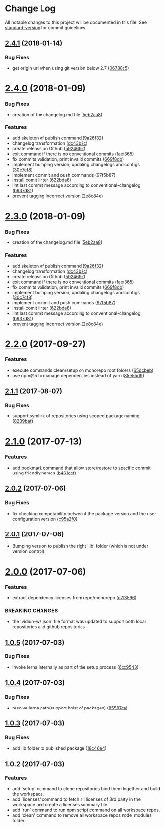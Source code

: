 # Change Log

All notable changes to this project will be documented in this file. See [standard-version](https://github.com/conventional-changelog/standard-version) for commit guidelines.

<a name="2.4.1"></a>
## [2.4.1](https://github.com/vidiun/vidiun-ng-dev-workspace/compare/v2.4.0...v2.4.1) (2018-01-14)


### Bug Fixes

* get origin url when using git version below 2.7 ([06788c5](https://github.com/vidiun/vidiun-ng-dev-workspace/commit/06788c5))



<a name="2.4.0"></a>
# [2.4.0](https://github.com/vidiun/vidiun-ng-dev-workspace/compare/v2.2.0...v2.4.0) (2018-01-09)


### Bug Fixes

* creation of the changelog.md file ([5eb2aa8](https://github.com/vidiun/vidiun-ng-dev-workspace/commit/5eb2aa8))


### Features

* add skeleton of publish command ([9a26f32](https://github.com/vidiun/vidiun-ng-dev-workspace/commit/9a26f32))
* changelog transformation ([dc43b2c](https://github.com/vidiun/vidiun-ng-dev-workspace/commit/dc43b2c))
* create release on Github ([5924692](https://github.com/vidiun/vidiun-ng-dev-workspace/commit/5924692))
* exit command if there is no conventional commits ([faef365](https://github.com/vidiun/vidiun-ng-dev-workspace/commit/faef365))
* fix commits validation, print invalid commits ([669f8db](https://github.com/vidiun/vidiun-ng-dev-workspace/commit/669f8db))
* implement bumping version, updating changelogs and configs ([30c7cf8](https://github.com/vidiun/vidiun-ng-dev-workspace/commit/30c7cf8))
* implement commit and push commands ([97f5b87](https://github.com/vidiun/vidiun-ng-dev-workspace/commit/97f5b87))
* install comit linter ([622bda8](https://github.com/vidiun/vidiun-ng-dev-workspace/commit/622bda8))
* lint last commit message according to conventional-changelog ([b937d81](https://github.com/vidiun/vidiun-ng-dev-workspace/commit/b937d81))
* prevent tagging incorrect version ([2e8c84e](https://github.com/vidiun/vidiun-ng-dev-workspace/commit/2e8c84e))



<a name="2.3.0"></a>
# [2.3.0](https://github.com/vidiun/vidiun-ng-dev-workspace/compare/v2.2.0...v2.3.0) (2018-01-09)


### Bug Fixes

* creation of the changelog.md file ([5eb2aa8](https://github.com/vidiun/vidiun-ng-dev-workspace/commit/5eb2aa8))


### Features

* add skeleton of publish command ([9a26f32](https://github.com/vidiun/vidiun-ng-dev-workspace/commit/9a26f32))
* changelog transformation ([dc43b2c](https://github.com/vidiun/vidiun-ng-dev-workspace/commit/dc43b2c))
* create release on Github ([5924692](https://github.com/vidiun/vidiun-ng-dev-workspace/commit/5924692))
* exit command if there is no conventional commits ([faef365](https://github.com/vidiun/vidiun-ng-dev-workspace/commit/faef365))
* fix commits validation, print invalid commits ([669f8db](https://github.com/vidiun/vidiun-ng-dev-workspace/commit/669f8db))
* implement bumping version, updating changelogs and configs ([30c7cf8](https://github.com/vidiun/vidiun-ng-dev-workspace/commit/30c7cf8))
* implement commit and push commands ([97f5b87](https://github.com/vidiun/vidiun-ng-dev-workspace/commit/97f5b87))
* install comit linter ([622bda8](https://github.com/vidiun/vidiun-ng-dev-workspace/commit/622bda8))
* lint last commit message according to conventional-changelog ([b937d81](https://github.com/vidiun/vidiun-ng-dev-workspace/commit/b937d81))
* prevent tagging incorrect version ([2e8c84e](https://github.com/vidiun/vidiun-ng-dev-workspace/commit/2e8c84e))



<a name="2.2.0"></a>
# [2.2.0](https://github.com/vidiun/vidiun-ng-dev-workspace/compare/v2.1.1...v2.2.0) (2017-09-27)


### Features

* execute commands clean/setup on monorepo root folders ([65dcbeb](https://github.com/vidiun/vidiun-ng-dev-workspace/commit/65dcbeb))
* use npm@5 to manage dependencies instead of yarn ([85e55d9](https://github.com/vidiun/vidiun-ng-dev-workspace/commit/85e55d9))



<a name="2.1.1"></a>
## [2.1.1](https://github.com/vidiun/vidiun-ng-dev-workspace/compare/v2.1.0...v2.1.1) (2017-08-07)


### Bug Fixes

* support symlink of repositories using scoped package naming ([8239baf](https://github.com/vidiun/vidiun-ng-dev-workspace/commit/8239baf))



<a name="2.1.0"></a>
# [2.1.0](https://github.com/vidiun/vidiun-ng-dev-workspace/compare/v2.0.2...v2.1.0) (2017-07-13)


### Features

* add bookmark command that allow store/restore to specific commit using friendly names ([b461ecf](https://github.com/vidiun/vidiun-ng-dev-workspace/commit/b461ecf))



<a name="2.0.2"></a>
## [2.0.2](https://github.com/vidiun/vidiun-ng-dev-workspace/compare/v2.0.1...v2.0.2) (2017-07-06)


### Bug Fixes

* fix checking competability betweent the package version and the user configuration version ([c95a2f0](https://github.com/vidiun/vidiun-ng-dev-workspace/commit/c95a2f0))



<a name="2.0.1"></a>
## [2.0.1](https://github.com/vidiun/vidiun-ng-dev-workspace/compare/v2.0.0...v2.0.1) (2017-07-06)

* Bumping version to publish the right 'lib' folder (which is not under version control).

<a name="2.0.0"></a>
# [2.0.0](https://github.com/vidiun/vidiun-ng-dev-workspace/compare/v1.0.5...v2.0.0) (2017-07-06)


### Features

* extract dependency licenses from repo/monorepo ([d7f3596](https://github.com/vidiun/vidiun-ng-dev-workspace/commit/d7f3596))


### BREAKING CHANGES

* the 'vidiun-ws.json' file format was updated to support both local repositories and github repositories



<a name="1.0.5"></a>
## [1.0.5](https://github.com/vidiun/vidiun-ng-dev-workspace/compare/v1.0.4...v1.0.5) (2017-07-03)


### Bug Fixes

* invoke lerna internally as part of the setup process ([6cc9543](https://github.com/vidiun/vidiun-ng-dev-workspace/commit/6cc9543))



<a name="1.0.4"></a>
## [1.0.4](https://github.com/vidiun/vidiun-ng-dev-workspace/compare/v1.0.3...v1.0.4) (2017-07-03)


### Bug Fixes

* resolve lerna path(support hoist of packages) ([85587ca](https://github.com/vidiun/vidiun-ng-dev-workspace/commit/85587ca))



<a name="1.0.3"></a>
## [1.0.3](https://github.com/vidiun/vidiun-ng-dev-workspace/compare/v1.0.2...v1.0.3) (2017-07-03)


### Bug Fixes

* add lib folder to published package ([18c46e4](https://github.com/vidiun/vidiun-ng-dev-workspace/commit/18c46e4))



<a name="1.0.2"></a>
## 1.0.2 (2017-07-03)


### Features

* add 'setup' command to clone repositories bind them together and build the workspace.
* add 'licenses' command to fetch all licenses of 3rd party in the workspace and create a licenses summary file.
* add 'run' command to run npm script command on all workspace repos.
* add 'clean' command to remove all workspace repos node_modules folder.